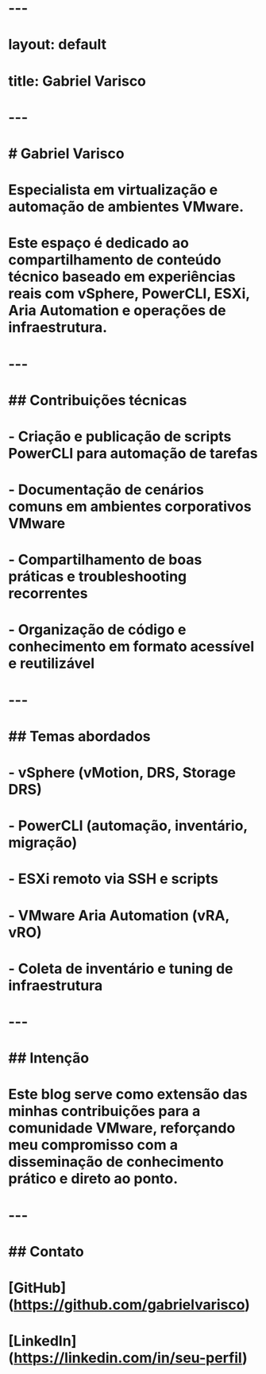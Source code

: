 # ---

# layout: default

# title: Gabriel Varisco

# ---

# 

# \# Gabriel Varisco

# 

# Especialista em virtualização e automação de ambientes VMware.

# 

# Este espaço é dedicado ao compartilhamento de conteúdo técnico baseado em experiências reais com vSphere, PowerCLI, ESXi, Aria Automation e operações de infraestrutura.

# 

# ---

# 

# \## Contribuições técnicas

# 

# \- Criação e publicação de scripts PowerCLI para automação de tarefas

# \- Documentação de cenários comuns em ambientes corporativos VMware

# \- Compartilhamento de boas práticas e troubleshooting recorrentes

# \- Organização de código e conhecimento em formato acessível e reutilizável

# 

# ---

# 

# \## Temas abordados

# 

# \- vSphere (vMotion, DRS, Storage DRS)

# \- PowerCLI (automação, inventário, migração)

# \- ESXi remoto via SSH e scripts

# \- VMware Aria Automation (vRA, vRO)

# \- Coleta de inventário e tuning de infraestrutura

# 

# ---

# 

# \## Intenção

# 

# Este blog serve como extensão das minhas contribuições para a comunidade VMware, reforçando meu compromisso com a disseminação de conhecimento prático e direto ao ponto.

# 

# ---

# 

# \## Contato

# 

# \[GitHub](https://github.com/gabrielvarisco)  

# \[LinkedIn](https://linkedin.com/in/seu-perfil)  

# 

